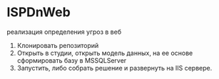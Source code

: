 # ISPDnWeb
реализация определения угроз в веб
1) Клонировать репозиторий
2) Открыть в студии, открыть модель данных, на ее основе сформировать базу в MSSQLServer
3) Запустить, либо собрать решение и развернуть на IIS сервере.
